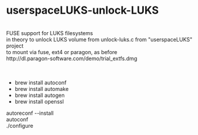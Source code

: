 # userspaceLUKS-unlock-LUKS
<br>
FUSE support for LUKS filesystems
<br>
in theory to unlock LUKS volume from unlock-luks.c from "userspaceLUKS" project
<br>
to mount via fuse, ext4 or paragon, as before
<br>
http://dl.paragon-software.com/demo/trial_extfs.dmg
<br>
<br>

<br>


 * brew install autoconf
 * brew install automake
 * brew install autogen
 * brew install openssl
 


autoreconf --install
<br>
autoconf
<br>
./configure
